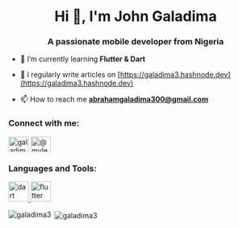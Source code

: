 <h1 align="center">Hi 👋, I'm John Galadima</h1>
<h3 align="center">A passionate mobile developer from Nigeria</h3>

- 🌱 I’m currently learning **Flutter & Dart**

- 📝 I regularly write articles on [https://galadima3.hashnode.dev](https://galadima3.hashnode.dev)

- 📫 How to reach me **abrahamgaladima300@gmail.com**

<h3 align="left">Connect with me:</h3>
<p align="left">
<a href="https://twitter.com/galadima3x" target="blank"><img align="center" src="https://raw.githubusercontent.com/rahuldkjain/github-profile-readme-generator/master/src/images/icons/Social/twitter.svg" alt="galadima3x" height="30" width="40" /></a>
<a href="https://hashnode.com/@mylez" target="blank"><img align="center" src="https://raw.githubusercontent.com/rahuldkjain/github-profile-readme-generator/master/src/images/icons/Social/hashnode.svg" alt="@mylez" height="30" width="40" /></a>
</p>

<h3 align="left">Languages and Tools:</h3>
<p align="left"> <a href="https://dart.dev" target="_blank" rel="noreferrer"> <img src="https://www.vectorlogo.zone/logos/dartlang/dartlang-icon.svg" alt="dart" width="40" height="40"/> </a> <a href="https://flutter.dev" target="_blank" rel="noreferrer"> <img src="https://www.vectorlogo.zone/logos/flutterio/flutterio-icon.svg" alt="flutter" width="40" height="40"/> </a> </p>

<p><img align="left" src="https://github-readme-stats.vercel.app/api/top-langs?username=galadima3&show_icons=true&locale=en&layout=compact" alt="galadima3" /></p>

<p>&nbsp;<img align="center" src="https://github-readme-stats.vercel.app/api?username=galadima3&show_icons=true&locale=en" alt="galadima3" /></p>
